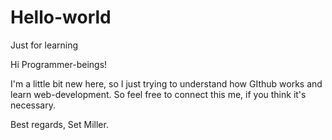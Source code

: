 # Hello-world
Just for learning

Hi Programmer-beings!

I'm a little bit new here, so I just trying to understand how GIthub works and learn web-development.
So feel free to connect this me, if you think it's necessary.

Best regards,
Set Miller.
